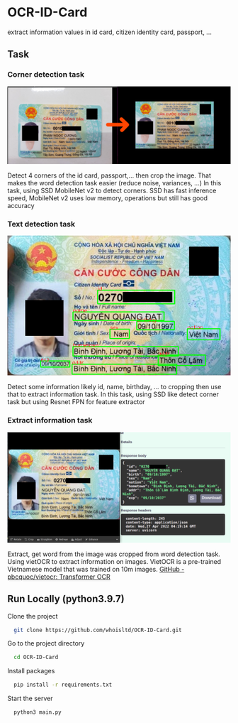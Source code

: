 # OCR-ID-Card
extract information values in id card, citizen identity card, passport, ...

## Task
### Corner detection task
![Corner detection](results/corner-detection.png)

Detect 4 corners of the id card, passport,… then crop the image. That makes the word detection task easier (reduce noise, variances, …)
In this task, using SSD MobileNet v2 to detect corners. SSD has fast inference speed, MobileNet v2 uses low memory, operations but still has good accuracy
### Text detection task
![Text detection](results/text-detection.png)

Detect some information likely id, name, birthday, …  to cropping then use that to extract information task.
In this task, using SSD like detect corner task but using Resnet FPN for feature extractor
### Extract information task
![Extract information](results/OCR.png)

Extract, get word from the image was cropped from word detection task.
Using vietOCR to extract information on images. VietOCR is a pre-trained Vietnamese model that was trained on 10m images. 
[GitHub - pbcquoc/vietocr: Transformer OCR](https://github.com/pbcquoc/vietocr) 
## Run Locally (python3.9.7)

Clone the project

```bash
  git clone https://github.com/whoisltd/OCR-ID-Card.git
```

Go to the project directory

```bash
  cd OCR-ID-Card
```

Install packages

```bash
  pip install -r requirements.txt
```

Start the server

```bash
  python3 main.py
```
